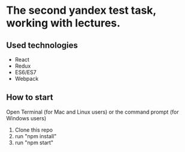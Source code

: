 # The second yandex test task, working with lectures.

## Used technologies
* React
* Redux
* ES6/ES7
* Webpack

## How to start
Open Terminal (for Mac and Linux users) or the command prompt (for Windows users)

1. Clone this repo
2. run "npm install"
3. run "npm start"

